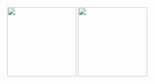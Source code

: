 <img height="160" src="https://github-readme-stats.vercel.app/api?username=nonaybay&show_icons=true&show_owner=true&bg_color=121212&title_color=90caf9&text_color=ffffff&icon_color=ce93d8&border_color=2e2e2e&border_radius=4">
<img height="160" src="https://github-readme-stats.vercel.app/api/top-langs/?username=nonaybay&show_icons=true&show_owner=true&bg_color=121212&title_color=90caf9&text_color=ffffff&icon_color=ce93d8&border_color=2e2e2e&border_radius=4&langs_count=10&layout=compact">